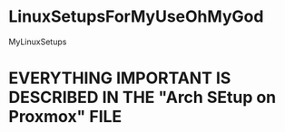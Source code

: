 # LinuxSetupsForMyUseOhMyGod
MyLinuxSetups

# EVERYTHING IMPORTANT IS DESCRIBED IN THE "Arch SEtup on Proxmox" FILE

